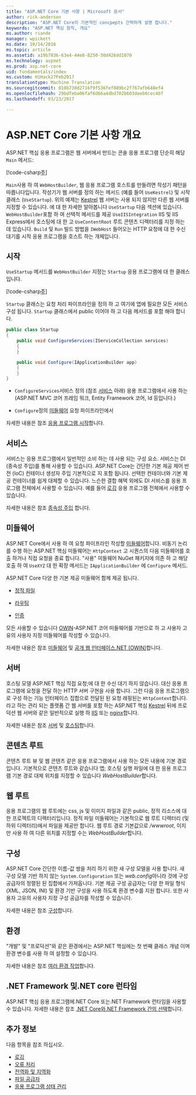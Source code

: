 ```yaml
---
title: "ASP.NET Core 기본 사항 | Microsoft 문서"
author: rick-anderson
description: "ASP.NET Core의 기본적인 concpepts 간략하게 설명 합니다."
keywords: "ASP.NET 핵심 원칙, 개요"
ms.author: riande
manager: wpickett
ms.date: 10/14/2016
ms.topic: article
ms.assetid: a19b7836-63e4-44e8-8250-50d426dd1070
ms.technology: aspnet
ms.prod: asp.net-core
uid: fundamentals/index
ms.custom: H1Hack27Feb2017
translationtype: Machine Translation
ms.sourcegitcommit: 010b730d2716f9f536fef889bc2f767afb648ef4
ms.openlocfilehash: 29bdfeba06faf6d66a4dbd702b603deeb6cec4bf
ms.lasthandoff: 03/23/2017

---
```


# <a name="aspnet-core-fundamentals-overview"></a>ASP.NET Core 기본 사항 개요

ASP.NET 핵심 응용 프로그램은 웹 서버에서 만드는 콘솔 응용 프로그램 단순히 해당 `Main` 메서드:

[!code-csharp[주](../getting-started/sample/aspnetcoreapp/Program.cs)]

`Main`사용 하 여 `WebHostBuilder`, 웹 응용 프로그램 호스트를 만들려면 작성기 패턴을 따릅니다입니다. 작성기가 웹 서버를 정의 하는 메서드 (예를 들어 `UseKestrel`) 및 시작 클래스 (`UseStartup`). 위의 예제는 [Kestrel](servers/kestrel.md) 웹 서버는 사용 되지 않지만 다른 웹 서버를 지정할 수 있습니다. 에 대 한 자세한 알아봅니다 `UseStartup` 다음 섹션에 있습니다. `WebHostBuilder`포함 하 여 선택적 메서드를 제공 `UseIISIntegration` IIS 및 IIS Express에서 호스팅에 대 한 고 `UseContentRoot` 루트 콘텐츠 디렉터리를 지정 하는 데 있습니다. `Build` 및 `Run` 빌드 방법을 `IWebHost` 들어오는 HTTP 요청에 대 한 수신 대기를 시작 응용 프로그램을 호스트 하는 개체입니다.

## <a name="startup"></a>시작

`UseStartup` 메서드를 `WebHostBuilder` 지정는 `Startup` 응용 프로그램에 대 한 클래스입니다.

[!code-csharp[주](../getting-started/sample/aspnetcoreapp/Program.cs?highlight=7&range=6-17)]

`Startup` 클래스는 요청 처리 파이프라인을 정의 하 고 여기에 앱에 필요한 모든 서비스 구성 됩니다. `Startup` 클래스에서 public 이어야 하 고 다음 메서드를 포함 해야 합니다.

```csharp
public class Startup
{
    public void ConfigureServices(IServiceCollection services)
    {
    }

    public void Configure(IApplicationBuilder app)
    {
    }
}
```

* `ConfigureServices`서비스 정의 (참조 [서비스](#services) 아래) 응용 프로그램에서 사용 하는 (ASP.NET MVC 코어 프레임 워크, Entity Framework 코어, Id 등입니다.)

* `Configure`정의 [미들웨어](middleware.md) 요청 파이프라인에서

자세한 내용은 참조 [응용 프로그램 시작](startup.md)합니다.

## <a name="services"></a>서비스

서비스는 응용 프로그램에서 일반적인 소비 하는 데 사용 되는 구성 요소. 서비스는 DI (종속성 주입)를 통해 사용할 수 있습니다. ASP.NET Core는 간단한 기본 제공 제어 반전 (IoC) 컨테이너 생성자 주입 기본적으로 지 포함 됩니다. 선택한 컨테이너와 기본 제공 컨테이너를 쉽게 대체할 수 있습니다. 느슨한 결합 혜택 외에도 DI 서비스를 응용 프로그램 전체에서 사용할 수 있습니다. 예를 들어 [로깅](logging.md) 응용 프로그램 전체에서 사용할 수 있습니다.

자세한 내용은 참조 [종속성 주입](dependency-injection.md) 합니다.

## <a name="middleware"></a>미들웨어

ASP.NET Core에서 사용 하 여 요청 파이프라인 작성할 [미들웨어](middleware.md)합니다. 비동기 논리를 수행 하는 ASP.NET 핵심 미들웨어는 `HttpContext` 고 시퀀스의 다음 미들웨어를 호출 하거나 직접 요청을 종료 합니다. "사용" 미들웨어 NuGet 패키지에 의존 하 고 해당 호출 하 여 `UseXYZ` 대 한 확장 메서드는 `IApplicationBuilder` 에 `Configure` 메서드.

ASP.NET Core 다양 한 기본 제공 미들웨어 함께 제공 됩니다.

* [정적 파일](static-files.md)

* [라우팅](routing.md)

* [인증](../security/authentication/index.md)

모든 사용할 수 있습니다 [OWIN](http://owin.org)-ASP.NET 코어 미들웨어를 기반으로 하 고 사용자 고유의 사용자 지정 미들웨어를 작성할 수 있습니다.

자세한 내용은 참조 [미들웨어](middleware.md) 및 [공개 웹 인터페이스.NET (OWIN)](owin.md)합니다.

## <a name="servers"></a>서버

호스팅 모델 ASP.NET 핵심 직접 요청;에 대 한 수신 대기 하지 않습니다. 대신 응용 프로그램에 요청을 전달 하는 HTTP 서버 구현을 사용 합니다. 그런 다음 응용 프로그램으로 구성 하는 기능 인터페이스 집합으로 전달된 된 요청 래핑된는 `HttpContext`합니다.  라고 하는 관리 되는 플랫폼 간 웹 서버를 포함 하는 ASP.NET 핵심 [Kestrel](servers/kestrel.md) 뒤에 프로덕션 웹 서버와 같은 일반적으로 실행 하 [IIS](https://iis.net) 또는 [nginx](http://nginx.org)합니다.

자세한 내용은 참조 [서버](servers/index.md) 및 [호스팅](hosting.md)합니다.

## <a name="content-root"></a>콘텐츠 루트

콘텐츠 루트 뷰 및 웹 콘텐츠 같은 응용 프로그램에서 사용 하는 모든 내용에 기본 경로입니다. 기본적으로 콘텐츠 루트와 같습니다 앱; 호스팅 실행 파일에 대 한 응용 프로그램 기본 경로 대체 위치를 지정할 수 있습니다 *WebHostBuilder*합니다.

## <a name="web-root"></a>웹 루트

응용 프로그램의 웹 루트에는 css, js 및 이미지 파일과 같은 public, 정적 리소스에 대 한 프로젝트의 디렉터리입니다. 정적 파일 미들웨어는 기본적으로 웹 루트 디렉터리 (및 하위 디렉터리)에서 파일을 제공만 합니다. 웹 루트 경로 기본값으로 *<content root>/wwwroot*, 이지만 사용 하 여 다른 위치를 지정할 수는 *WebHostBuilder*합니다.

## <a name="configuration"></a>구성

ASP.NET Core 간단한 이름-값 쌍을 처리 하기 위한 새 구성 모델을 사용 합니다. 새 구성 모델 기반 하지 않는 `System.Configuration` 또는 *web.config*아니라 것에 구성 공급자의 정렬된 된 집합에서 가져옵니다. 기본 제공 구성 공급자는 다양 한 파일 형식 (XML, JSON, INI) 및 환경 기반 구성을 사용 하도록 환경 변수를 지원 합니다. 또한 사용자 고유의 사용자 지정 구성 공급자를 작성할 수 있습니다.

자세한 내용은 참조 [구성](configuration.md)합니다.

## <a name="environments"></a>환경

"개발" 및 "프로덕션"와 같은 환경에서는 ASP.NET 핵심에는 첫 번째 클래스 개념 이며 환경 변수를 사용 하 여 설정할 수 있습니다.

자세한 내용은 참조 [여러 환경 작업](environments.md)합니다.

## <a name="net-core-vs-net-framework-runtime"></a>.NET Framework 및.NET core 런타임

ASP.NET 핵심 응용 프로그램에.NET Core 또는.NET Framework 런타임을 사용할 수 있습니다. 자세한 내용은 참조 [.NET Core와.NET Framework 간의 선택](https://docs.microsoft.com/dotnet/articles/standard/choosing-core-framework-server)합니다.

## <a name="additional-information"></a>추가 정보

다음 항목을 참조 하십시오.

- [로깅](logging.md)
- [오류 처리](error-handling.md)
- [전역화 및 지역화](localization.md)
- [파일 공급자](file-providers.md)
- [응용 프로그램 상태 관리](app-state.md)

